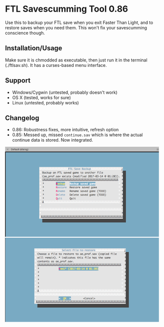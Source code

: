 # FTL Savescumming Tool 0.86
Use this to backup your FTL save when you exit Faster Than Light, and to restore saves when you need them. This won't fix your savescumming conscience though.

## Installation/Usage
Make sure it is chmodded as executable, then just run it in the terminal (./ftlsav.sh). It has a curses-based menu interface.

## Support
* Windows/Cygwin (untested, probably doesn't work)
* OS X (tested, works for sure)
* Linux (untested, probably works)

## Changelog
* 0.86: Robustness fixes, more intuitive, refresh option
* 0.85: Messed up, missed `continue.sav` which is where the actual continue data is stored. Now integrated.

![Screenshot 1](/screenshot1.png?raw=true "Screenshot 1")
![Screenshot 2](/screenshot2.png?raw=true "Screenshot 2")
